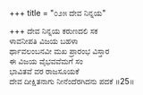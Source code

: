+++
title = "೦೨೫ ದೇವ ನಿನ್ನಯ"

+++
ದೇವ ನಿನ್ನಯ ಕರುಣದಲಿ ಸಕ   
ಳಾವನೀಪತಿ ವಿಜಯ ಬಹಳಾ   
ರ್ಥಾವಲಂಬನವೀ ಮಖ ಪ್ರಾರಂಭ ವಿಸ್ತಾರ   
ಈ ವಿಜಯ ವೈಭವವೆಮಗೆ ಸಂ  
ಭಾವಿತವೆ ವರ ರಾಜಸೂಯಕೆ   
ದೇವ ದೀಕ್ಷಿತನಾಗು ನೀನೆಂದೆರಗಿದನು ಪದಕೆ      ॥25॥